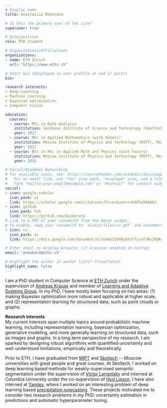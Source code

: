 ```yaml
---
# Display name
title: Anastasiia Makarova

# Is this the primary user of the site?
superuser: true

# Role/position
role: PhD student

# Organizations/Affiliations
organizations:
- name: ETH Zurich
  url: "https://www.ethz.ch"

# Short bio (displayed in user profile at end of posts)
bio: 

research interests:
- Deep Learning
- Machine Learning
- Bayesian optimization
- Computer Vision

education:
  courses:
  - course: MSc in Data Analysis
    institution: Skolkovo Institute of Science and Technology (Skoltech), Moscow, Russia
    year: 2017
  - course: MSc in Applied Mathematics (with honors)
    institution: Moscow Institute of Physics and Technology (MIPT), Moscow, Russia
    year: 2017
  - course: BSc in MSc in Applied Math and Physics (with honors)
    institution: Moscow Institute of Physics and Technology (MIPT), Moscow, Russia
    year: 2015

# Social/Academic Networking
# For available icons, see: https://sourcethemes.com/academic/docs/page-builder/#icons
#   For an email link, use "fas" icon pack, "envelope" icon, and a link in the
#   form "mailto:your-email@example.com" or "#contact" for contact widget.
social:
- icon: google-scholar
  icon_pack: ai
  link: https://scholar.google.com/citations?hl=en&user=skAF5s8AAAAJ
- icon: github
  icon_pack: fab
  link: https://github.com/Avidereta
# Link to a PDF of your resume/CV from the About widget.
# To enable, copy your resume/CV to `static/files/cv.pdf` and uncomment the lines below.
- icon: cv
  icon_pack: ai
  link: https://docs.google.com/document/d/1GeKp1CO40zAYulTLvnTJNsZkQK4ChuSae32QGh6VEdc/edit?usp=sharing

# Enter email to display Gravatar (if Gravatar enabled in Config)
email: "anmakaro@ethz.ch"

# Highlight the author in author lists? (true/false)
highlight_name: false
---
```


I am a PhD student in Computer Science at [ETH Zurich](https://ethz.ch) under the supervision of [Andreas Krause](https://scholar.google.com/citations?user=eDHv58AAAAAJ&hl=en)
and member of [Learning and Adaptive Systems Group](https://las.inf.ethz.ch/). In my PhD, I have mostly been focusing on two areas: (1) making Bayesian optimization more robust and applicable at higher scale, and (2) representation learning for structured data, such as ​point clouds or graphs.

**Research interests**\
My current interests span multiple topics around probabilistic machine learning, including representation learning, bayesian optimization, generative modeling, and more generally learning on structured data, such as images and graphs. In a long term perspective of my research, I am sparked by designing robust algorithms with quantified uncertainty and well-understood limitations, empirically and theoretically.

Prior to ETH, I have graduated from 
[MIPT](https://en.wikipedia.org/wiki/Moscow_Institute_of_Physics_and_Technology) and 
[Skoltech](https://www.skoltech.ru/en) -- Moscow universities with great people and great courses.
 At Skoltech, I worked on deep learning based methods for weakly-supervised semantic 
segmentation under the supervision of 
[Victor Lempitsky](https://scholar.google.ru/citations?user=gYYVokYAAAAJ&hl=en) 
and interned at Columbia University under the co-supervision of [Hod Lipson](https://scholar.google.com/citations?user=F_Go4V4AAAAJ&hl=en). 
I have also interned at [Yandex](https://en.wikipedia.org/wiki/Yandex), where I worked on an interesting problem of deep learning based 
[precipitation nowcasting](https://yandex.ru/pogoda/moscow/maps/nowcast?le_Lightning=1&ll=39.740119_56.398348&z=7). 
These projects motivated me to consider two research problems in my PhD: 
uncertainty estimation in predictions and automatic hyperparameter tuning.